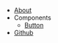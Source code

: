 * [About](about)
* Components
    - [Button](/components/button)
* [Github](https://github.com/alexxnb)